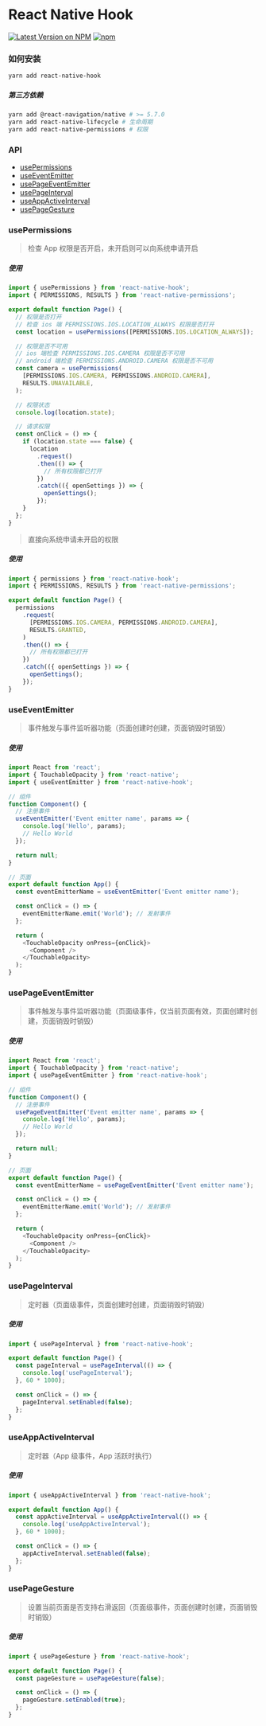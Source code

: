 # React Native Hook

[![Latest Version on NPM](https://img.shields.io/npm/v/react-native-hook.svg?style=flat-square)](https://npmjs.com/package/react-native-hook)
[![npm](https://img.shields.io/npm/dt/react-native-hook.svg?style=flat-square)](https://www.npmjs.com/package/react-native-hook)

### 如何安装

```sh
yarn add react-native-hook
```

##### 第三方依赖

```sh
yarn add @react-navigation/native # >= 5.7.0
yarn add react-native-lifecycle # 生命周期
yarn add react-native-permissions # 权限
```

### API

- [usePermissions](https://github.com/Chooin/react-native-hook#usepermissions)
- [useEventEmitter](https://github.com/Chooin/react-native-hook#useeventemitter)
- [usePageEventEmitter](https://github.com/Chooin/react-native-hook#usepageeventemitter)
- [usePageInterval](https://github.com/Chooin/react-native-hook#usepageinterval)
- [useAppActiveInterval](https://github.com/Chooin/react-native-hook#useappactiveinterval)
- [usePageGesture](https://github.com/Chooin/react-native-hook#usepagegesture)

### usePermissions

> 检查 App 权限是否开启，未开启则可以向系统申请开启

##### 使用

```js
import { usePermissions } from 'react-native-hook';
import { PERMISSIONS, RESULTS } from 'react-native-permissions';

export default function Page() {
  // 权限是否打开
  // 检查 ios 端 PERMISSIONS.IOS.LOCATION_ALWAYS 权限是否打开
  const location = usePermissions([PERMISSIONS.IOS.LOCATION_ALWAYS]);

  // 权限是否不可用
  // ios 端检查 PERMISSIONS.IOS.CAMERA 权限是否不可用
  // android 端检查 PERMISSIONS.ANDROID.CAMERA 权限是否不可用
  const camera = usePermissions(
    [PERMISSIONS.IOS.CAMERA, PERMISSIONS.ANDROID.CAMERA],
    RESULTS.UNAVAILABLE,
  );

  // 权限状态
  console.log(location.state);

  // 请求权限
  const onClick = () => {
    if (location.state === false) {
      location
        .request()
        .then(() => {
          // 所有权限都已打开
        })
        .catch(({ openSettings }) => {
          openSettings();
        });
    }
  };
}
```

> 直接向系统申请未开启的权限

##### 使用

```js
import { permissions } from 'react-native-hook';
import { PERMISSIONS, RESULTS } from 'react-native-permissions';

export default function Page() {
  permissions
    .request(
      [PERMISSIONS.IOS.CAMERA, PERMISSIONS.ANDROID.CAMERA],
      RESULTS.GRANTED,
    )
    .then(() => {
      // 所有权限都已打开
    })
    .catch(({ openSettings }) => {
      openSettings();
    });
}
```

### useEventEmitter

> 事件触发与事件监听器功能（页面创建时创建，页面销毁时销毁）

##### 使用

```js
import React from 'react';
import { TouchableOpacity } from 'react-native';
import { useEventEmitter } from 'react-native-hook';

// 组件
function Component() {
  // 注册事件
  useEventEmitter('Event emitter name', params => {
    console.log('Hello', params);
    // Hello World
  });

  return null;
}

// 页面
export default function App() {
  const eventEmitterName = useEventEmitter('Event emitter name');

  const onClick = () => {
    eventEmitterName.emit('World'); // 发射事件
  };

  return (
    <TouchableOpacity onPress={onClick}>
      <Component />
    </TouchableOpacity>
  );
}
```

### usePageEventEmitter

> 事件触发与事件监听器功能（页面级事件，仅当前页面有效，页面创建时创建，页面销毁时销毁）

##### 使用

```js
import React from 'react';
import { TouchableOpacity } from 'react-native';
import { usePageEventEmitter } from 'react-native-hook';

// 组件
function Component() {
  // 注册事件
  usePageEventEmitter('Event emitter name', params => {
    console.log('Hello', params);
    // Hello World
  });

  return null;
}

// 页面
export default function Page() {
  const eventEmitterName = usePageEventEmitter('Event emitter name');

  const onClick = () => {
    eventEmitterName.emit('World'); // 发射事件
  };

  return (
    <TouchableOpacity onPress={onClick}>
      <Component />
    </TouchableOpacity>
  );
}
```

### usePageInterval

> 定时器（页面级事件，页面创建时创建，页面销毁时销毁）

##### 使用

```js
import { usePageInterval } from 'react-native-hook';

export default function Page() {
  const pageInterval = usePageInterval(() => {
    console.log('usePageInterval');
  }, 60 * 1000);

  const onClick = () => {
    pageInterval.setEnabled(false);
  };
}
```

### useAppActiveInterval

> 定时器（App 级事件，App 活跃时执行）

##### 使用

```js
import { useAppActiveInterval } from 'react-native-hook';

export default function App() {
  const appActiveInterval = useAppActiveInterval(() => {
    console.log('useAppActiveInterval');
  }, 60 * 1000);

  const onClick = () => {
    appActiveInterval.setEnabled(false);
  };
}
```

### usePageGesture

> 设置当前页面是否支持右滑返回（页面级事件，页面创建时创建，页面销毁时销毁）

##### 使用

```js
import { usePageGesture } from 'react-native-hook';

export default function Page() {
  const pageGesture = usePageGesture(false);

  const onClick = () => {
    pageGesture.setEnabled(true);
  };
}
```
